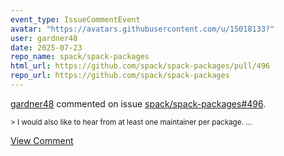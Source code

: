 ```yaml
---
event_type: IssueCommentEvent
avatar: "https://avatars.githubusercontent.com/u/15018133?"
user: gardner48
date: 2025-07-23
repo_name: spack/spack-packages
html_url: https://github.com/spack/spack-packages/pull/496
repo_url: https://github.com/spack/spack-packages
---
```


<a href='https://github.com/gardner48' target='_blank'>gardner48</a> commented on issue <a href='https://github.com/spack/spack-packages/pull/496' target='_blank'>spack/spack-packages#496</a>.

<small>> I would also like to hear from at least one maintainer per package....</small>

<a href='https://github.com/spack/spack-packages/pull/496' target='_blank'>View Comment</a>